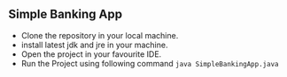 ## Simple Banking App

- Clone the repository in your local machine.
- install latest jdk and jre in your machine.
- Open the project in your favourite IDE.
- Run the Project using following command
  `java SimpleBankingApp.java`
